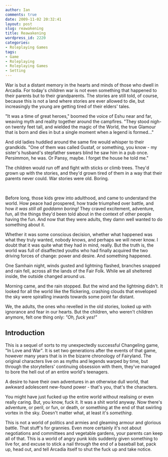 ```yaml
---
author: Ian
comments: true
date: 2009-11-02 20:32:41
layout: post
slug: reawakening
title: Reawakening
wordpress_id: 2220
categories:
- Roleplaying Games
tags:
- Game
- Roleplaying
- Roleplaying Games
- Setting
---
```


<div><p>War is but a distant memory in the hearts and minds of those who dwell in Arcadia.  For today's children war is not even something that happened to their parents but to their grandparents.  The stories are still told, of course, because this is not a land where stories are ever allowed to die, but increasingly the young are getting tired of their elders' tales.</p>
<p>"It was a time of great heroes," boomed the voice of Eshu near and far, weaving myth and reality together around the campfires.  "They stood nigh-on twenty feet tall, and wielded the magic of the World, the true Glamour that is born and dies in but a single moment when a legend is formed..."</p>
<p>And old ladies huddled around the same fire would whisper to their grandkids.  "One of them was called Gustaf, or something, you know - my sister's husband's stepfather swears blind he saw him in a pub once.  Persimmon, he was.  Or Pansy, maybe.  I forget the house he told me."</p>
<p>The children would run off and fight with sticks or climb trees.  They'd grown up with the stories, and they'd grown tired of them in a way that their parents never could.  War stories were old.  Boring.</p>
<br />
<p>Before long, those kids grew into adulthood, and came to understand the world.  How peace had prospered, how trade triumphed over battle, and how <i>it was still all goddamn boring!</i>  They craved excitement, adventure, fun, all the things they'd been told about in the context of other people having the fun.  And now that they were adults, they damn well wanted to do something about it.</p>
<p>Whether it was some conscious decision, whether what happened was what they truly wanted, nobody knows, and perhaps we will never know.  I doubt that it was quite what they had in mind, really.  But the truth is, the world was full of disaffected youths who had finally acquired the two driving forces of change: power and desire.  And something happened.</p>
<p>One Samhain night, winds gusted and lightning flashed, branches snapped and rain fell, across all the lands of the Fair Folk.  While we all sheltered inside, the outside changed around us.</p>
<p>Morning came, and the rain stopped.  But the wind and the lightning didn't.  It looked for all the world like the flickering, crashing clouds that enveloped the sky were spiralling inwards towards some point far distant.</p>
<p>We, the adults, the ones who revelled in the old stories, looked up with ignorance and fear in our hearts.  But the children, who weren't children anymore, felt one thing only: <i>"Oh, fuck yes!"</i></p></div>
<h2>Introduction</h2>
<p>This is a sequel of sorts to my unexpectedly successful Changeling game, "In Love and War".  It is set two generations after the events of that game, however many years that is in the bizarre chronology of Fairyland.  The original characters live on as myths and legends warped by time, but through the storytellers' continuing obsession with them, they've managed to bore the hell out of an entire world's teenagers.</p>
<p>A desire to have their own adventures in an otherwise dull world, that awkward adolescent new-found power - that's you, that's the characters.</p>
<p>You might have just fucked up the entire world without realising or even really caring.  But, you know, fuck it.  It was a shit world anyway.  Now there's adventure, or peril, or fun, or death, or something at the end of that swirling vortex in the sky.  Doesn't matter what, at least it's <i>something</i>.</p>
<p>This is not a world of politics and armies and gleaming armour and glorious battle.  That stuff's for grannies.  Even more certainly it's not about negotiations and committees and vegetable gardens, your parents can keep all of that.  This is a world of angry punk kids suddenly given something to live for, and excuse to stick a nail through the end of a baseball bat, pack up, head out, and tell Arcadia itself to shut the fuck up and take notice.</p>